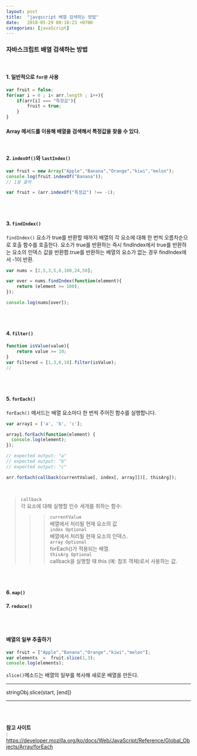 ```yaml
---
layout: post
title:  "javqscript 배열 검색하는 방법"
date:   2018-05-29 00:18:23 +0700
categories: [javaScript]
---
```


### 자바스크립트 배열 검색하는 방법
<br>

#### 1. 일반적으로 `for문` 사용  
```javascript
var fruit = false;
for(var i = 0 ; i< arr.length ; i++){
    if(arr[i] === "특정값"){
        fruit = true;
    }
}
```

#### Array 메서드를 이용해 배열을 검색해서 특정값을 찾을 수 있다.<br><br><br>


#### 2. `indexOf()`와 `lastIndex()`

```javascript
var fruit = new Array("Apple","Banana","Orange","kiwi","melon");
console.log(fruit.indexOf("Banana"));
// 1을 출력
```
```javascript
var fruit = (arr.indexOf("특정값") !== -1);
```
<br><br>




#### 3. `findIndex()`
`findIndex()` 요소가 true를 반환할 때까지 배열의 각 요소에 대해 한 번씩 오름차순으로 호출 함수를 호출한다. 요소가 true를 반환하는 즉시 findIndex에서 true를 반환하는 요소의 인덱스 값을 반환함.true를 반환하는 배열의 요소가 없는 경우 findIndex에서 -1이 반환.

```javascript
var nums = [2,5,3,5,6,100,24,50];

var over = nums.findIndex(function(element){
    return (element >= 100);
});

console.log(nums[over]);
```
<br><br>







#### 4. `filter()`

```javascript
function isValue(value){
    return value >= 10;
}
var filtered = [1,3,6,10].filter(isValue);
//
```
<br><br>

#### 5. `forEach()`
`forEach()` 메서드는 배열 요소마다 한 번씩 주어진 함수를 실행합니다. 

```javascript
var array1 = ['a', 'b', 'c'];

array1.forEach(function(element) {
  console.log(element);
});

// expected output: "a"
// expected output: "b"
// expected output: "c"
```
```javascript
arr.forEach(callback(currentValue[, index[, array]])[, thisArg]);
```
<br>

> `callback`  <br>
> 각 요소에 대해 실행할 인수 세개를 취하는 함수:  
>>> `currentValue`  <br>
> 배열에서 처리될 현재 요소의 값  
>>>`index Optional`  <br>
> 배열에서 처리될 현재 요소의 인덱스.  
>>> `array Optional`  <br>
> forEach()가 적용되는 배열.  
> `thisArg Optional`  <br>
> callback을 실행할 때 this (예: 참조 객체)로서 사용하는 값.  

<br><br>

#### 6. `map()`

#### 7. `reduce()`

<br><br>




#### 배열의 일부 추출하기

```javascript
var fruit = ["Apple","Banana","Orange","kiwi","melon"];
var elements  =  fruit.slice(1,3);
console.log(elements);
```
`slice()`메소드는 배열의 일부를 복사해 새로운 배열을 만든다.<br>

***
stringObj.slice(start, [end])

***

<br><br>


**참고 사이트**  
: https://developer.mozilla.org/ko/docs/Web/JavaScript/Reference/Global_Objects/Array/forEach
<br><br><br><br><br><br><br><br>